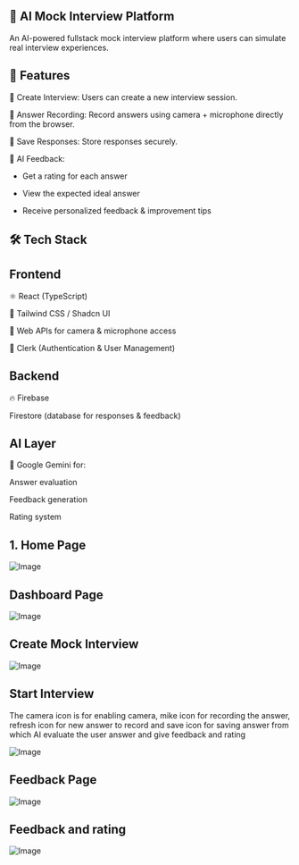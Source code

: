 ## 🎯 AI Mock Interview Platform

An AI-powered fullstack mock interview platform where users can simulate real interview experiences.

## 🚀 Features

👤 Create Interview: Users can create a new interview session.

🎤 Answer Recording: Record answers using camera + microphone directly from the browser.

💾 Save Responses: Store responses securely.

🤖 AI Feedback:

- Get a rating for each answer

- View the expected ideal answer

- Receive personalized feedback & improvement tips

## 🛠️ Tech Stack
## Frontend

⚛️ React (TypeScript)

🎨 Tailwind CSS / Shadcn UI

🎥 Web APIs for camera & microphone access

🔑 Clerk (Authentication & User Management)

## Backend

🔥 Firebase

Firestore (database for responses & feedback)

## AI Layer

🤖 Google Gemini for:

Answer evaluation

Feedback generation

Rating system

## 1. Home Page 

![Image](https://github.com/user-attachments/assets/8455ada8-e835-4f0b-b075-ca5001be8f10)

## Dashboard Page

![Image](https://github.com/user-attachments/assets/10d1c61b-5444-4425-bbdd-eef99b7a4e17)

## Create Mock Interview

![Image](https://github.com/user-attachments/assets/8711d96d-3135-49c2-8128-5c7c20caeef1)

## Start Interview

The camera icon is for enabling camera, mike icon for recording the answer, refresh icon for new answer to record and save icon for saving answer from which AI evaluate the user answer and give feedback and rating

![Image](https://github.com/user-attachments/assets/78116b84-8c24-4480-bc58-0ab6e3cf3051)

## Feedback Page

![Image](https://github.com/user-attachments/assets/530deda9-114c-4437-bd2e-c2aeb45fea4f)

## Feedback and rating 

![Image](https://github.com/user-attachments/assets/ab96e42a-8d34-46fe-9e68-91e1924e71b4)
